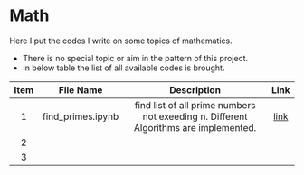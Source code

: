 # Math
Here I put the codes I write on some topics of mathematics.  
* There is no special topic or aim in the pattern of this project.  
* In below table the list of all available codes is brought.


| Item | File Name | Description | Link |
|:---------:|:--------:|:---------:|:---------:|
| 1 | find_primes.ipynb | find list of all prime numbers not exeeding n. Different Algorithms are implemented. | [link](https://github.com/mohsenhy/Math/blob/main/find_primes.ipynb) |
| 2 |  |  |  |
| 3 |  |  |  |
